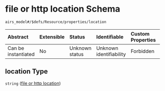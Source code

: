 # file or http location Schema

```txt
airs_model#/$defs/Resource/properties/location
```



| Abstract            | Extensible | Status         | Identifiable            | Custom Properties | Additional Properties | Access Restrictions | Defined In                                                                   |
| :------------------ | :--------- | :------------- | :---------------------- | :---------------- | :-------------------- | :------------------ | :--------------------------------------------------------------------------- |
| Can be instantiated | No         | Unknown status | Unknown identifiability | Forbidden         | Allowed               | none                | [model.schema.json\*](../../../out/model.schema.json "open original schema") |

## location Type

`string` ([file or http location](model-defs-resource-properties-file-or-http-location.md))

